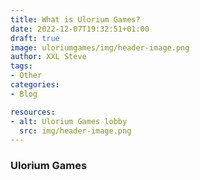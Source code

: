 ```yaml
---
title: What is Ulorium Games?
date: 2022-12-07T19:32:51+01:00
draft: true
image: uloriumgames/img/header-image.png
author: XXL Steve
tags:
- Other
categories:
- Blog

resources:
- alt: Ulorium Games lobby
  src: img/header-image.png
---
```


### Ulorium Games